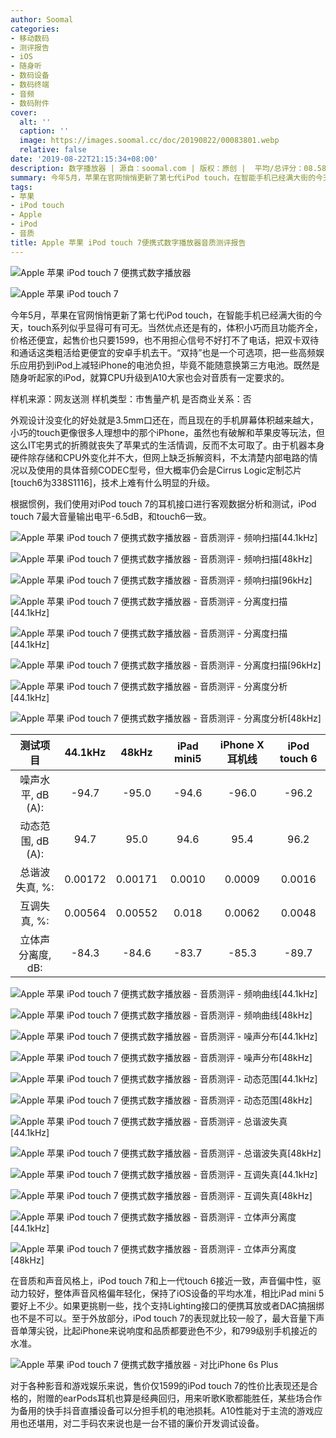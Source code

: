 ```yaml
---
author: Soomal
categories:
- 移动数码
- 测评报告
- iOS
- 随身听
- 数码设备
- 数码终端
- 音频
- 数码附件
cover:
  alt: ''
  caption: ''
  image: https://images.soomal.cc/doc/20190822/00083801.webp
  relative: false
date: '2019-08-22T21:15:34+08:00'
description: 数字播放器 | 源自：soomal.com | 版权：原创 |  平均/总评分：08.58/283
summary: 今年5月，苹果在官网悄悄更新了第七代iPod touch，在智能手机已经满大街的今天，touch系列似乎显得可有可无。当然优点还是有的，体积小巧而且功能齐全，价格还便宜，起售价也只要1599，既然是随身听起家的iPod，就算CPU升级到A10大家也会对音质有一定要求的。
tags:
- 苹果
- iPod touch
- Apple
- iPod
- 音质
title: Apple 苹果 iPod touch 7便携式数字播放器音质测评报告
---
```


![Apple 苹果 iPod touch 7 便携式数字播放器](https://images.soomal.cc/doc/20190820/00083730_01.webp)



![Apple 苹果 iPod touch 7](https://images.soomal.cc/doc/20190820/00083716_01.webp)



今年5月，苹果在官网悄悄更新了第七代iPod touch，在智能手机已经满大街的今天，touch系列似乎显得可有可无。当然优点还是有的，体积小巧而且功能齐全，价格还便宜，起售价也只要1599，也不用担心信号不好打不了电话，把双卡双待和通话这类粗活给更便宜的安卓手机去干。“双持”也是一个可选项，把一些高频娱乐应用扔到iPod上减轻iPhone的电池负担，毕竟不能随意换第三方电池。既然是随身听起家的iPod，就算CPU升级到A10大家也会对音质有一定要求的。



样机来源：网友送测
样机类型：市售量产机
是否商业关系：否



外观设计没变化的好处就是3.5mm口还在，而且现在的手机屏幕体积越来越大，小巧的touch更像很多人理想中的那个iPhone，虽然也有破解和苹果皮等玩法，但这么IT宅男式的折腾就丧失了苹果式的生活情调，反而不太可取了。由于机器本身硬件除存储和CPU外变化并不大，但网上缺乏拆解资料，不太清楚内部电路的情况以及使用的具体音频CODEC型号，但大概率仍会是Cirrus Logic定制芯片[touch6为338S1116]，技术上难有什么明显的升级。



根据惯例，我们使用对iPod touch 7的耳机接口进行客观数据分析和测试，iPod touch 7最大音量输出电平-6.5dB，和touch6一致。



![Apple 苹果 iPod touch 7 便携式数字播放器 - 音质测评 - 频响扫描[44.1kHz]](https://images.soomal.cc/doc/20190821/00083752_01.webp)



![Apple 苹果 iPod touch 7 便携式数字播放器 - 音质测评 - 频响扫描[48kHz]](https://images.soomal.cc/doc/20190821/00083753_01.webp)



![Apple 苹果 iPod touch 7 便携式数字播放器 - 音质测评 - 频响扫描[96kHz]](https://images.soomal.cc/doc/20190821/00083754_01.webp)



![Apple 苹果 iPod touch 7 便携式数字播放器 - 音质测评 - 分离度扫描[44.1kHz]](https://images.soomal.cc/doc/20190821/00083755_01.webp)



![Apple 苹果 iPod touch 7 便携式数字播放器 - 音质测评 - 分离度扫描[44.1kHz]](https://images.soomal.cc/doc/20190821/00083756_01.webp)



![Apple 苹果 iPod touch 7 便携式数字播放器 - 音质测评 - 分离度扫描[96kHz]](https://images.soomal.cc/doc/20190821/00083757_01.webp)



![Apple 苹果 iPod touch 7 便携式数字播放器 - 音质测评 - 分离度分析[44.1kHz]](https://images.soomal.cc/doc/20190821/00083758_01.webp)



![Apple 苹果 iPod touch 7 便携式数字播放器 - 音质测评 - 分离度分析[48kHz]](https://images.soomal.cc/doc/20190821/00083759_01.webp)



| 测试项目 | 44.1kHz | 48kHz | iPad mini5 | iPhone X耳机线 | iPod touch 6 |
| :---: | :---: | :---: | :---: | :---: | :---: |
| 噪声水平, dB (A): | -94.7 | -95.0 | -94.6 | -96.0 | -96.2 |
| 动态范围, dB (A): | 94.7 | 95.0 | 94.6 | 95.4 | 96.2 |
| 总谐波失真, %: | 0.00172 | 0.00171 | 0.0010 | 0.0009 | 0.0016 |
| 互调失真, %: | 0.00564 | 0.00552 | 0.018 | 0.0062 | 0.0048 |
| 立体声分离度, dB: | -84.3 | -84.6 | -83.7 | -85.3 | -89.7 |



![Apple 苹果 iPod touch 7 便携式数字播放器 - 音质测评 - 频响曲线[44.1kHz]](https://images.soomal.cc/doc/20190821/00083760_01.webp)



![Apple 苹果 iPod touch 7 便携式数字播放器 - 音质测评 - 频响曲线[48kHz]](https://images.soomal.cc/doc/20190821/00083761_01.webp)



![Apple 苹果 iPod touch 7 便携式数字播放器 - 音质测评 - 噪声分布[44.1kHz]](https://images.soomal.cc/doc/20190821/00083762_01.webp)



![Apple 苹果 iPod touch 7 便携式数字播放器 - 音质测评 - 噪声分布[48kHz]](https://images.soomal.cc/doc/20190821/00083763_01.webp)



![Apple 苹果 iPod touch 7 便携式数字播放器 - 音质测评 - 动态范围[44.1kHz]](https://images.soomal.cc/doc/20190821/00083764_01.webp)



![Apple 苹果 iPod touch 7 便携式数字播放器 - 音质测评 - 动态范围[48kHz]](https://images.soomal.cc/doc/20190821/00083765_01.webp)



![Apple 苹果 iPod touch 7 便携式数字播放器 - 音质测评 - 总谐波失真[44.1kHz]](https://images.soomal.cc/doc/20190821/00083766_01.webp)



![Apple 苹果 iPod touch 7 便携式数字播放器 - 音质测评 - 总谐波失真[48kHz]](https://images.soomal.cc/doc/20190821/00083767_01.webp)



![Apple 苹果 iPod touch 7 便携式数字播放器 - 音质测评 - 互调失真[44.1kHz]](https://images.soomal.cc/doc/20190821/00083768_01.webp)



![Apple 苹果 iPod touch 7 便携式数字播放器 - 音质测评 - 互调失真[48kHz]](https://images.soomal.cc/doc/20190821/00083769_01.webp)



![Apple 苹果 iPod touch 7 便携式数字播放器 - 音质测评 - 立体声分离度[44.1kHz]](https://images.soomal.cc/doc/20190821/00083770_01.webp)



![Apple 苹果 iPod touch 7 便携式数字播放器 - 音质测评 - 立体声分离度[48kHz]](https://images.soomal.cc/doc/20190821/00083771_01.webp)



在音质和声音风格上，iPod touch 7和上一代touch 6接近一致，声音偏中性，驱动力较好，整体声音风格偏年轻化，保持了iOS设备的平均水准，相比iPad mini 5要好上不少。如果更挑剔一些，找个支持Lighting接口的便携耳放或者DAC搞捆绑也不是不可以。至于外放部分，iPod touch 7的表现就比较一般了，最大音量下声音单薄尖锐，比起iPhone来说响度和品质都要逊色不少，和799级别手机接近的水准。



![Apple 苹果 iPod touch 7 便携式数字播放器 - 对比iPhone 6s Plus](https://images.soomal.cc/doc/20190820/00083733.webp)



对于各种影音和游戏娱乐来说，售价仅1599的iPod touch 7的性价比表现还是合格的，附赠的earPods耳机也算是经典回归，用来听歌K歌都能胜任，某些场合作为备用的快手抖音直播设备可以分担手机的电池损耗。A10性能对于主流的游戏应用也还堪用，对二手码农来说也是一台不错的廉价开发调试设备。